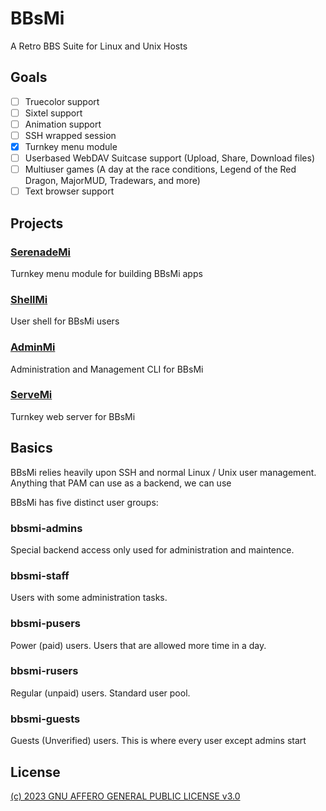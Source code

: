 # BBsMi
A Retro BBS Suite for Linux and Unix Hosts

## Goals
- [ ] Truecolor support
- [ ] Sixtel support
- [ ] Animation support
- [ ] SSH wrapped session
- [x] Turnkey menu module
- [ ] Userbased WebDAV Suitcase support (Upload, Share, Download files)
- [ ] Multiuser games (A day at the race conditions, Legend of the Red Dragon, MajorMUD, Tradewars, and more)
- [ ] Text browser support

## Projects

### [SerenadeMi](//github.com/BBsMi/SerenadeMi)
Turnkey menu module for building BBsMi apps

### [ShellMi](//github.com/BBsMi/ShellMi)
User shell for BBsMi users

### [AdminMi](//github.com/BBsMi/AdminMi)
Administration and Management CLI for BBsMi

### [ServeMi](//github.com/BBsMi/ServeMi)
Turnkey web server for BBsMi

## Basics
BBsMi relies heavily upon SSH and normal Linux / Unix user management. Anything that PAM can use as a backend, we can use

BBsMi has five distinct user groups:

### bbsmi-admins
Special backend access only used for administration and maintence.


### bbsmi-staff
Users with some administration tasks.

### bbsmi-pusers
Power (paid) users. Users that are allowed more time in a day.

### bbsmi-rusers
Regular (unpaid) users. Standard user pool.

### bbsmi-guests
Guests (Unverified) users. This is where every user except admins start

## License
[(c) 2023 GNU AFFERO GENERAL PUBLIC LICENSE v3.0](//github.com/BBsMi/.github/blob/trunk/LICENSE)
